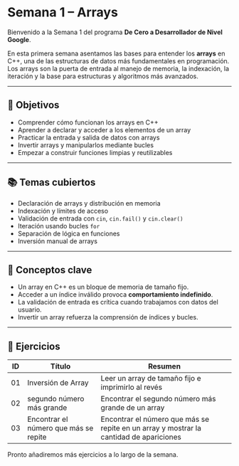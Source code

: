 # Semana 1 – Arrays

Bienvenido a la Semana 1 del programa **De Cero a Desarrollador de Nivel Google**.

En esta primera semana asentamos las bases para entender los **arrays** en C++, una de las estructuras de datos más fundamentales en programación. Los arrays son la puerta de entrada al manejo de memoria, la indexación, la iteración y la base para estructuras y algoritmos más avanzados.

---

## 🎯 Objetivos

- Comprender cómo funcionan los arrays en C++
- Aprender a declarar y acceder a los elementos de un array
- Practicar la entrada y salida de datos con arrays
- Invertir arrays y manipularlos mediante bucles
- Empezar a construir funciones limpias y reutilizables

---

## 📚 Temas cubiertos

- Declaración de arrays y distribución en memoria  
- Indexación y límites de acceso  
- Validación de entrada con `cin`, `cin.fail()` y `cin.clear()`  
- Iteración usando bucles `for`  
- Separación de lógica en funciones  
- Inversión manual de arrays

---

## 🧠 Conceptos clave

- Un array en C++ es un bloque de memoria de tamaño fijo.  
- Acceder a un índice inválido provoca **comportamiento indefinido**.  
- La validación de entrada es crítica cuando trabajamos con datos del usuario.  
- Invertir un array refuerza la comprensión de índices y bucles.

---

## 📂 Ejercicios

| ID  | Título           | Resumen                                           |
|-----|------------------|---------------------------------------------------|
| 01  | Inversión de Array | Leer un array de tamaño fijo e imprimirlo al revés |
| 02  | segundo número más grande | Encontrar el segundo número más grande de un array |
| 03  | Encontrar el número que más se repite | Encontrar el número que más se repite en un array y mostrar la cantidad de apariciones |

Pronto añadiremos más ejercicios a lo largo de la semana.
